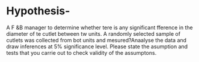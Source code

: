 # Hypothesis-
A F &amp;B manager to determine whether tere is any significant fference in the diameter of te cutlet between tw units. A randomly selected sample of cutlets was collected from bot units and mesured?Anaalyse the data and draw inferences at 5% significance level. Please state the asumption and tests that you carrie out to check validity of the assumptons.
